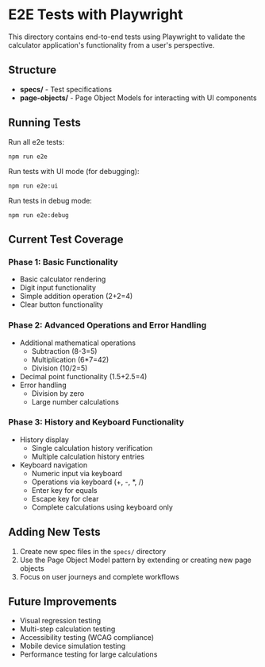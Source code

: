 # E2E Tests with Playwright

This directory contains end-to-end tests using Playwright to validate the calculator application's functionality from a user's perspective.

## Structure

- **specs/** - Test specifications
- **page-objects/** - Page Object Models for interacting with UI components

## Running Tests

Run all e2e tests:
```
npm run e2e
```

Run tests with UI mode (for debugging):
```
npm run e2e:ui
```

Run tests in debug mode:
```
npm run e2e:debug
```

## Current Test Coverage

### Phase 1: Basic Functionality
- Basic calculator rendering
- Digit input functionality
- Simple addition operation (2+2=4)
- Clear button functionality

### Phase 2: Advanced Operations and Error Handling
- Additional mathematical operations
  - Subtraction (8-3=5)
  - Multiplication (6*7=42)
  - Division (10/2=5)
- Decimal point functionality (1.5+2.5=4)
- Error handling
  - Division by zero
  - Large number calculations

### Phase 3: History and Keyboard Functionality
- History display
  - Single calculation history verification
  - Multiple calculation history entries
- Keyboard navigation
  - Numeric input via keyboard
  - Operations via keyboard (+, -, *, /)
  - Enter key for equals
  - Escape key for clear
  - Complete calculations using keyboard only

## Adding New Tests

1. Create new spec files in the `specs/` directory
2. Use the Page Object Model pattern by extending or creating new page objects
3. Focus on user journeys and complete workflows

## Future Improvements

- Visual regression testing
- Multi-step calculation testing 
- Accessibility testing (WCAG compliance)
- Mobile device simulation testing
- Performance testing for large calculations